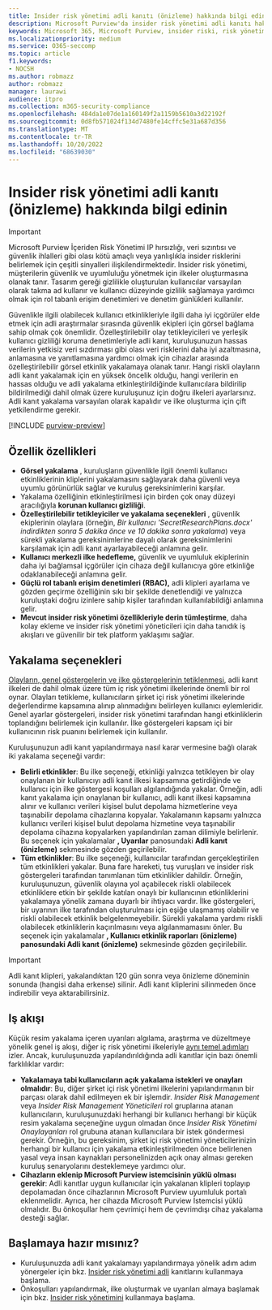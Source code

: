 ```yaml
---
title: Insider risk yönetimi adli kanıtı (önizleme) hakkında bilgi edinin
description: Microsoft Purview'da insider risk yönetimi adli kanıtı hakkında bilgi edinin. Adli kanıt, kullanıcının eylemlerinin risk oluşturup oluşturmadığını ve bir güvenlik olayına yol açıp açmadığını saptamaya yardımcı olmak için yakalanan kullanıcı etkinliğini görüntülemeye yönelik bir araştırma aracıdır.
keywords: Microsoft 365, Microsoft Purview, insider riski, risk yönetimi, uyumluluk
ms.localizationpriority: medium
ms.service: O365-seccomp
ms.topic: article
f1.keywords:
- NOCSH
ms.author: robmazz
author: robmazz
manager: laurawi
audience: itpro
ms.collection: m365-security-compliance
ms.openlocfilehash: 484da1e07de1a160149f2a1159b5610a3d22192f
ms.sourcegitcommit: 0d8fb571024f134d7480fe14cffc5e31a687d356
ms.translationtype: MT
ms.contentlocale: tr-TR
ms.lasthandoff: 10/20/2022
ms.locfileid: "68639030"
---
```

# <a name="learn-about-insider-risk-management-forensic-evidence-preview"></a>Insider risk yönetimi adli kanıtı (önizleme) hakkında bilgi edinin

>[!IMPORTANT]
>Microsoft Purview İçeriden Risk Yönetimi IP hırsızlığı, veri sızıntısı ve güvenlik ihlalleri gibi olası kötü amaçlı veya yanlışlıkla insider risklerini belirlemek için çeşitli sinyalleri ilişkilendirmektedir. Insider risk yönetimi, müşterilerin güvenlik ve uyumluluğu yönetmek için ilkeler oluşturmasına olanak tanır. Tasarım gereği gizlilikle oluşturulan kullanıcılar varsayılan olarak takma ad kullanır ve kullanıcı düzeyinde gizlilik sağlamaya yardımcı olmak için rol tabanlı erişim denetimleri ve denetim günlükleri kullanılır.

Güvenlikle ilgili olabilecek kullanıcı etkinlikleriyle ilgili daha iyi içgörüler elde etmek için adli araştırmalar sırasında güvenlik ekipleri için görsel bağlama sahip olmak çok önemlidir. Özelleştirilebilir olay tetikleyicileri ve yerleşik kullanıcı gizliliği koruma denetimleriyle adli kanıt, kuruluşunuzun hassas verilerin yetkisiz veri sızdırması gibi olası veri risklerini daha iyi azaltmasına, anlamasına ve yanıtlamasına yardımcı olmak için cihazlar arasında özelleştirilebilir görsel etkinlik yakalamaya olanak tanır. Hangi riskli olayların adli kanıt yakalamak için en yüksek öncelik olduğu, hangi verilerin en hassas olduğu ve adli yakalama etkinleştirildiğinde kullanıcılara bildirilip bildirilmediği dahil olmak üzere kuruluşunuz için doğru ilkeleri ayarlarsınız. Adli kanıt yakalama varsayılan olarak kapalıdır ve ilke oluşturma için çift yetkilendirme gerekir.

[!INCLUDE [purview-preview](../includes/purview-preview.md)]

## <a name="feature-capabilities"></a>Özellik özellikleri

- **Görsel yakalama** , kuruluşların güvenlikle ilgili önemli kullanıcı etkinliklerinin kliplerini yakalamasını sağlayarak daha güvenli veya uyumlu görünürlük sağlar ve kuruluş gereksinimlerini karşılar.
- Yakalama özelliğinin etkinleştirilmesi için birden çok onay düzeyi aracılığıyla **korunan kullanıcı gizliliği**.
- **Özelleştirilebilir tetikleyiciler ve yakalama seçenekleri** , güvenlik ekiplerinin olaylara (örneğin, *Bir kullanıcı 'SecretResearchPlans.docx' indirdikten sonra 5 dakika önce ve 10 dakika sonra yakalama*) veya sürekli yakalama gereksinimlerine dayalı olarak gereksinimlerini karşılamak için adli kanıt ayarlayabileceği anlamına gelir.
- **Kullanıcı merkezli ilke hedefleme,** güvenlik ve uyumluluk ekiplerinin daha iyi bağlamsal içgörüler için cihaza değil kullanıcıya göre etkinliğe odaklanabileceği anlamına gelir.
- **Güçlü rol tabanlı erişim denetimleri (RBAC),** adli klipleri ayarlama ve gözden geçirme özelliğinin sıkı bir şekilde denetlendiği ve yalnızca kuruluştaki doğru izinlere sahip kişiler tarafından kullanılabildiği anlamına gelir.
- **Mevcut insider risk yönetimi özellikleriyle derin tümleştirme**, daha kolay ekleme ve insider risk yönetimi yöneticileri için daha tanıdık iş akışları ve güvenilir bir tek platform yaklaşımı sağlar.

## <a name="capturing-options"></a>Yakalama seçenekleri

[Olayların, genel göstergelerin ve ilke göstergelerinin tetiklenmesi,](/microsoft-365/compliance/insider-risk-management-settings#indicators) adli kanıt ilkeleri de dahil olmak üzere tüm iç risk yönetimi ilkelerinde önemli bir rol oynar. Olayları tetikleme, kullanıcıların şirket içi risk yönetimi ilkelerinde değerlendirme kapsamına alınıp alınmadığını belirleyen kullanıcı eylemleridir. Genel ayarlar göstergeleri, insider risk yönetimi tarafından hangi etkinliklerin toplandığını belirlemek için kullanılır. İlke göstergeleri kapsam içi bir kullanıcının risk puanını belirlemek için kullanılır.

Kuruluşunuzun adli kanıt yapılandırmaya nasıl karar vermesine bağlı olarak iki yakalama seçeneği vardır:

- **Belirli etkinlikler**: Bu ilke seçeneği, etkinliği yalnızca tetikleyen bir olay onaylanan bir kullanıcıyı adli kanıt ilkesi kapsamına getirdiğinde ve kullanıcı için ilke göstergesi koşulları algılandığında yakalar. Örneğin, adli kanıt yakalama için onaylanan bir kullanıcı, adli kanıt ilkesi kapsamına alınır ve kullanıcı verileri kişisel bulut depolama hizmetlerine veya taşınabilir depolama cihazlarına kopyalar. Yakalamanın kapsamı yalnızca kullanıcı verileri kişisel bulut depolama hizmetine veya taşınabilir depolama cihazına kopyalarken yapılandırılan zaman dilimiyle belirlenir. Bu seçenek için yakalamalar **, Uyarılar** panosundaki **Adli kanıt (önizleme)** sekmesinde gözden geçirilebilir.
- **Tüm etkinlikler**: Bu ilke seçeneği, kullanıcılar tarafından gerçekleştirilen tüm etkinlikleri yakalar. Buna fare hareketi, tuş vuruşları ve insider risk göstergeleri tarafından tanımlanan tüm etkinlikler dahildir. Örneğin, kuruluşunuzun, güvenlik olayına yol açabilecek riskli olabilecek etkinliklere etkin bir şekilde katılan onaylı bir kullanıcının etkinliklerini yakalamaya yönelik zamana duyarlı bir ihtiyacı vardır. İlke göstergeleri, bir uyarının ilke tarafından oluşturulması için eşiğe ulaşmamış olabilir ve riskli olabilecek etkinlik belgelenmeyebilir. Sürekli yakalama yardımı riskli olabilecek etkinliklerin kaçırılmasını veya algılanmamasını önler. Bu seçenek için yakalamalar **, Kullanıcı etkinlik raporları** **(önizleme) panosundaki Adli kanıt (önizleme)** sekmesinde gözden geçirilebilir.

>[!IMPORTANT]
>Adli kanıt klipleri, yakalandıktan 120 gün sonra veya önizleme döneminin sonunda (hangisi daha erkense) silinir. Adli kanıt kliplerini silinmeden önce indirebilir veya aktarabilirsiniz.

## <a name="workflow"></a>Iş akışı

Küçük resim yakalama içeren uyarıları algılama, araştırma ve düzeltmeye yönelik genel iş akışı, diğer iç risk yönetimi ilkeleriyle [aynı temel adımları](/microsoft-365/compliance/insider-risk-management#workflow) izler. Ancak, kuruluşunuzda yapılandırıldığında adli kanıtlar için bazı önemli farklılıklar vardır:

- **Yakalamaya tabi kullanıcıların açık yakalama istekleri ve onayları olmalıdır**: Bu, diğer şirket içi risk yönetimi ilkelerini yapılandırmanın bir parçası olarak dahil edilmeyen ek bir işlemdir. *Insider Risk Management* veya *Insider Risk Management Yöneticileri* rol gruplarına atanan kullanıcıların, kuruluşunuzdaki herhangi bir kullanıcı herhangi bir küçük resim yakalama seçeneğine uygun olmadan önce *Insider Risk Yönetimi Onaylayanları* rol grubuna atanan kullanıcılara bir istek göndermesi gerekir. Örneğin, bu gereksinim, şirket içi risk yönetimi yöneticilerinizin herhangi bir kullanıcı için yakalama etkinleştirilmeden önce belirlenen yasal veya insan kaynakları personelinizden açık onay alması gereken kuruluş senaryolarını desteklemeye yardımcı olur.
- **Cihazların eklenip Microsoft Purview istemcisinin yüklü olması gerekir**: Adli kanıtlar uygun kullanıcılar için yakalanan klipleri toplayıp depolamadan önce cihazlarının Microsoft Purview uyumluluk portalı eklenmelidir. Ayrıca, her cihazda Microsoft Purview İstemcisi yüklü olmalıdır. Bu önkoşullar hem çevrimiçi hem de çevrimdışı cihaz yakalama desteği sağlar.

## <a name="ready-to-get-started"></a>Başlamaya hazır mısınız?

- Kuruluşunuzda adli kanıt yakalamayı yapılandırmaya yönelik adım adım yönergeler için bkz. [Insider risk yönetimi adli](/microsoft-365/compliance/insider-risk-management-forensic-evidence-configure) kanıtlarını kullanmaya başlama.
- Önkoşulları yapılandırmak, ilke oluşturmak ve uyarıları almaya başlamak için bkz. [Insider risk yönetimini](/microsoft-365/compliance/insider-risk-management-configure) kullanmaya başlama.
